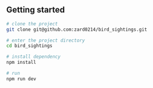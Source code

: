 
## Getting started

```bash
# clone the project
git clone git@github.com:zard0214/bird_sightings.git

# enter the project directory
cd bird_sightings

# install dependency
npm install

# run
npm run dev
```
